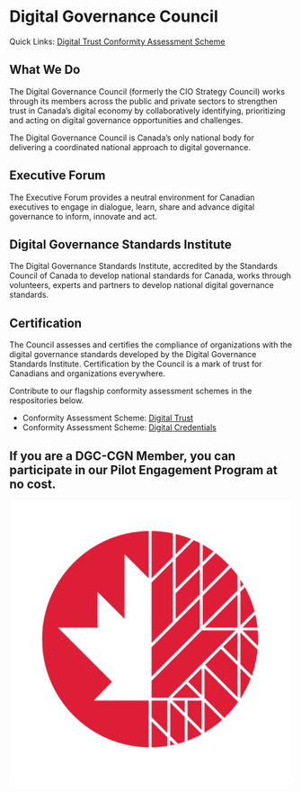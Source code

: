 # Digital Governance Council
Quick Links: [Digital Trust Conformity Assessment Scheme](https://github.com/dgc-cgn/CAS-Digital-Trust)

## What We Do

The Digital Governance Council (formerly the CIO Strategy Council) works through its members across the public and private sectors to strengthen trust in Canada’s digital economy by collaboratively identifying, prioritizing and acting on digital governance opportunities and challenges.  

The Digital Governance Council is Canada’s only national body for delivering a coordinated national approach to digital governance.

## Executive Forum

The  Executive Forum provides a neutral environment for Canadian executives to engage in dialogue, learn, share and advance digital governance to inform, innovate and act. 

## Digital Governance Standards Institute

The Digital Governance Standards Institute, accredited by the Standards Council of Canada to develop national standards for Canada, works through volunteers, experts and partners to develop national digital governance standards.
					
## Certification

The Council assesses and certifies the compliance of organizations with the digital governance standards developed by the Digital Governance Standards Institute. Certification by the Council is a mark of trust for Canadians and organizations everywhere.

Contribute to our flagship conformity assessment schemes in the respositories below.

* Conformity Assessment Scheme: [Digital Trust](https://github.com/dgc-cgn/CAS-Digital-Trust)
* Conformity Assessment Scheme: [Digital Credentials](https://github.com/dgc-cgn/CAS-Digital-Credentials)

If you are a DGC-CGN Member, you can participate in our Pilot Engagement Program at no cost.
---
					
![](./DGC-CGN.png)
